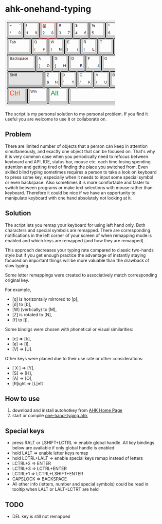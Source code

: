# ahk-onehand-typing

![layout preview unavailable](./layout.PNG)

The script is my personal solution to my personal problem. If you find it useful you are welcome to use it or collaborate on.

## Problem

There are limited number of objects that a person can keep in attention simultaneously, and exactly one object that can be focused on.
That's why it is very common case when you periodically need to refocus between keyboard and API, IDE, status bar, mouse etc. each time losing spending attention and getting tired of finding the place you switched from.
Even skilled blind typing sometimes requires a person to take a look on keyboard to press some key, especially when it needs to input some special symbol or even backspace.
Also sometimes it is more comfortable and faster to switch between programs or make text selections with mouse rather than keyboard.
Therefore it could be nice if we have an opportunity to manipulate keyboard with one hand absolutely not looking at it.

## Solution

The script lets you remap your keyboard for using left hand only. Both characters and special symbols are remapped.
There are corresponding notifications in the left corner of your screen of when remapping mode is enabled and which keys are remapped (and how they are remapped).

This approach decreases your typing rate compared to classic two-hands style but if you get enough practice the advantage of instantly staying focused on important things will be more valuable than the drawback of slow typing.

Some letter remappings were created to associatively match corresponding original key.

For example,

- [q] is horizontally mirrored to [p],
- [d] to [b],
- [W] (vertically) to [M],
- [Z] is rotated to [N],
- [f] to [j].

Some bindigs were chosen with phonetical or visual similarities:

- [c] => [k],
- [e] => [i],
- [V] => [U].

Other keys were placed due to their use rate or other considerations:

- [ X ] => [Y],
- [S] => [H],
- [A] => [O],
- [R]ight => [L]eft

## How to use

1. download and install autohotkey from [AHK Home Page](https://www.autohotkey.com)
2. start or compile [one-hand-typing.ahk](one-hand-typing.ahk)

## Special keys

- press RALT or LSHIFT+LCTRL => enable global handle. All key bindings below are available if only global handle is enabled
- hold LALT => enable letter keys remap
- hold LCTRL+LALT => enable special keys remap instead of letters
- LCTRL+2 => ENTER
- LCTRL+3 => LCTRL+ENTER
- LCTRL+1 => LCTRL+LSHIFT+ENTER
- CAPSLOCK => BACKSPACE
- All other info (letters, number and special symbols) could be read in tooltip when LALT or LALT+LCTRT are held

## TODO

- DEL key is still not remapped
